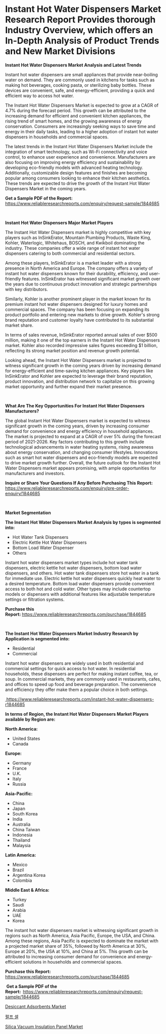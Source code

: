 <p><h1>Instant Hot Water Dispensers Market Research Report Provides thorough Industry Overview, which offers an In-Depth Analysis of Product Trends and New Market Divisions</h1></p><p><strong>Instant Hot Water Dispensers Market Analysis and Latest Trends</strong></p>
<p><p>Instant hot water dispensers are small appliances that provide near-boiling water on demand. They are commonly used in kitchens for tasks such as making hot beverages, cooking pasta, or sterilizing baby bottles. These devices are convenient, safe, and energy-efficient, providing a quick and efficient way to access hot water.</p><p>The Instant Hot Water Dispensers Market is expected to grow at a CAGR of 4.7% during the forecast period. This growth can be attributed to the increasing demand for efficient and convenient kitchen appliances, the rising trend of smart homes, and the growing awareness of energy conservation. Consumers are increasingly seeking ways to save time and energy in their daily tasks, leading to a higher adoption of instant hot water dispensers in households and commercial spaces.</p><p>The latest trends in the Instant Hot Water Dispensers Market include the integration of smart technology, such as Wi-Fi connectivity and voice control, to enhance user experience and convenience. Manufacturers are also focusing on improving energy efficiency and sustainability by developing eco-friendly models with advanced heating technology. Additionally, customizable design features and finishes are becoming popular among consumers looking to enhance their kitchen aesthetics. These trends are expected to drive the growth of the Instant Hot Water Dispensers Market in the coming years.</p></p>
<p><strong>Get a Sample PDF of the Report:&nbsp;</strong> <a href="https://www.reliableresearchreports.com/enquiry/request-sample/1844685">https://www.reliableresearchreports.com/enquiry/request-sample/1844685</a></p>
<p>&nbsp;</p>
<p><strong>Instant Hot Water Dispensers Major Market Players</strong></p>
<p><p>The Instant Hot Water Dispensers market is highly competitive with key players such as InSinkErator, Mountain Plumbing Products, Waste King, Kohler, Waterlogic, Whitehaus, BOSCH, and Kwikboil dominating the industry. These companies offer a wide range of instant hot water dispensers catering to both commercial and residential sectors.</p><p>Among these players, InSinkErator is a market leader with a strong presence in North America and Europe. The company offers a variety of instant hot water dispensers known for their durability, efficiency, and user-friendly features. InSinkErator has witnessed significant market growth over the years due to continuous product innovation and strategic partnerships with key distributors.</p><p>Similarly, Kohler is another prominent player in the market known for its premium instant hot water dispensers designed for luxury homes and commercial spaces. The company has been focusing on expanding its product portfolio and entering new markets to drive growth. Kohler's strong brand reputation and customer loyalty have contributed to its substantial market share.</p><p>In terms of sales revenue, InSinkErator reported annual sales of over $500 million, making it one of the top earners in the Instant Hot Water Dispensers market. Kohler also recorded impressive sales figures exceeding $1 billion, reflecting its strong market position and revenue growth potential.</p><p>Looking ahead, the Instant Hot Water Dispensers market is projected to witness significant growth in the coming years driven by increasing demand for energy-efficient and time-saving kitchen appliances. Key players like InSinkErator and Kohler are expected to leverage their brand reputation, product innovation, and distribution network to capitalize on this growing market opportunity and further expand their market presence.</p></p>
<p>&nbsp;</p>
<p><strong>What Are The Key Opportunities For Instant Hot Water Dispensers Manufacturers?</strong></p>
<p><p>The global Instant Hot Water Dispensers market is expected to witness significant growth in the coming years, driven by increasing consumer demand for convenience and energy efficiency in household appliances. The market is projected to expand at a CAGR of over 5% during the forecast period of 2021-2026. Key factors contributing to this growth include technological advancements in water heating systems, rising awareness about energy conservation, and changing consumer lifestyles. Innovations such as smart hot water dispensers and eco-friendly models are expected to drive market growth further. Overall, the future outlook for the Instant Hot Water Dispensers market appears promising, with ample opportunities for manufacturers and investors.</p></p>
<p><strong>Inquire or Share Your Questions If Any Before Purchasing This Report:</strong> <a href="https://www.reliableresearchreports.com/enquiry/pre-order-enquiry/1844685">https://www.reliableresearchreports.com/enquiry/pre-order-enquiry/1844685</a></p>
<p>&nbsp;</p>
<p><strong>Market Segmentation</strong></p>
<p><strong>The Instant Hot Water Dispensers Market Analysis by types is segmented into:</strong></p>
<p><ul><li>Hot Water Tank Dispensers</li><li>Electric Kettle Hot Water Dispensers</li><li>Bottom Load Water Dispenser</li><li>Others</li></ul></p>
<p><p>Instant hot water dispensers market types include hot water tank dispensers, electric kettle hot water dispensers, bottom load water dispensers, and others. Hot water tank dispensers store hot water in a tank for immediate use. Electric kettle hot water dispensers quickly heat water to a desired temperature. Bottom load water dispensers provide convenient access to both hot and cold water. Other types may include countertop models or dispensers with additional features like adjustable temperature settings or filtration systems.</p></p>
<p><strong>Purchase this Report:&nbsp;</strong><a href="https://www.reliableresearchreports.com/purchase/1844685">https://www.reliableresearchreports.com/purchase/1844685</a></p>
<p>&nbsp;</p>
<p><strong>The Instant Hot Water Dispensers Market Industry Research by Application is segmented into:</strong></p>
<p><ul><li>Residential</li><li>Commercial</li></ul></p>
<p><p>Instant hot water dispensers are widely used in both residential and commercial settings for quick access to hot water. In residential households, these dispensers are perfect for making instant coffee, tea, or soup. In commercial markets, they are commonly used in restaurants, cafes, and offices to speed up food and beverage preparation. The convenience and efficiency they offer make them a popular choice in both settings.</p></p>
<p><a href="https://www.reliableresearchreports.com/instant-hot-water-dispensers-r1844685">&nbsp;https://www.reliableresearchreports.com/instant-hot-water-dispensers-r1844685</a></p>
<p><strong>In terms of Region, the Instant Hot Water Dispensers Market Players available by Region are:</strong></p>
<p>
    <p> <strong> North America: </strong>
        <ul>
            <li>United States</li>
            <li>Canada</li>
        </ul>
        </p> 
    <p> <strong> Europe: </strong>
        <ul>
            <li>Germany</li>
            <li>France</li>
            <li>U.K.</li>
            <li>Italy</li>
            <li>Russia</li>
        </ul>
        </p> 
    <p> <strong> Asia-Pacific: </strong>
        <ul>
            <li>China</li>
            <li>Japan</li>
            <li>South Korea</li>
            <li>India</li>
            <li>Australia</li>
            <li>China Taiwan</li>
            <li>Indonesia</li>
            <li>Thailand</li>
            <li>Malaysia</li>
        </ul>
        </p> 
    <p> <strong> Latin America: </strong>
        <ul>
            <li>Mexico</li>
            <li>Brazil</li>
            <li>Argentina Korea</li>
            <li>Colombia</li>
        </ul>
        </p> 
    <p> <strong> Middle East & Africa: </strong>
        <ul>
            <li>Turkey</li>
            <li>Saudi</li>
            <li>Arabia</li>
            <li>UAE</li>
            <li>Korea</li>
        </ul>
    </p>
    </p>
<p><p>The instant hot water dispensers market is witnessing significant growth in regions such as North America, Asia Pacific, Europe, the USA, and China. Among these regions, Asia Pacific is expected to dominate the market with a projected market share of 35%, followed by North America at 30%, Europe at 20%, the USA at 10%, and China at 5%. This growth can be attributed to increasing consumer demand for convenience and energy-efficient solutions in households and commercial spaces.</p></p>
<p><strong>Purchase this Report: </strong><a href="https://www.reliableresearchreports.com/purchase/1844685">https://www.reliableresearchreports.com/purchase/1844685</a></p>
<p>&nbsp;<strong>Get a Sample PDF of the Report:&nbsp;&nbsp;</strong><a href="https://www.reliableresearchreports.com/enquiry/request-sample/1844685">https://www.reliableresearchreports.com/enquiry/request-sample/1844685</a></p>
<p><strong></strong></p>
<p><p><a href="https://www.linkedin.com/pulse/desiccant-adsorbents-market-offer-valuable-insights-size-jafnf?trackingId=MFIppNZQ3kQiShB%2FdZUw4A%3D%3D">Desiccant Adsorbents Market</a></p><p><a href="https://github.com/laholand/Market-Research-Report-List-3/blob/main/536504527696.md">펄프 셀</a></p><p><a href="https://www.linkedin.com/pulse/silica-vacuum-insulation-panel-market-size-evaluating-its-trends-zye3e?trackingId=dDsfEfcWJuUv5vZmBnu3PQ%3D%3D">Silica Vacuum Insulation Panel Market</a></p></p>